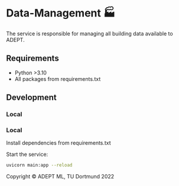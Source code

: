 # Data-Management 🏭

The service is responsible for managing all building data available to ADEPT.

## Requirements

+ Python >3.10
+ All packages from requirements.txt

## Development

### Local

### Local

Install dependencies from requirements.txt

Start the service:

```sh
uvicorn main:app --reload
```

Copyright © ADEPT ML, TU Dortmund 2022
